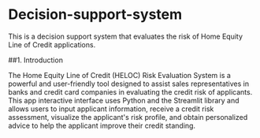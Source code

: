 # Decision-support-system
This is a decision support system that evaluates the risk of Home Equity Line of Credit applications.

##1. Introduction 

The Home Equity Line of Credit (HELOC) Risk Evaluation System is a powerful and user-friendly tool designed to
assist sales representatives in banks and credit card companies in evaluating the credit risk of applicants. 
This app interactive interface uses Python and the Streamlit library and allows users to input applicant information, receive a credit risk assessment, 
visualize the applicant's risk profile, and obtain personalized advice to help the applicant improve their credit standing.






















